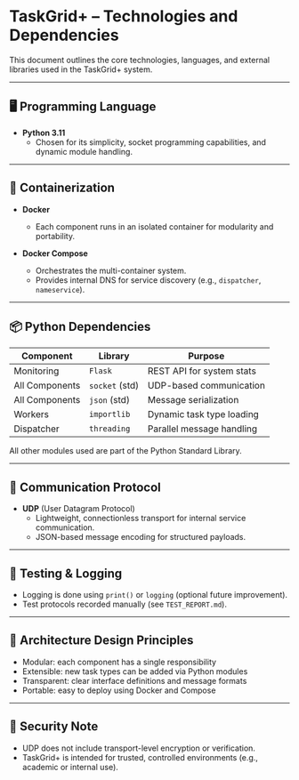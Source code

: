 # TaskGrid+ – Technologies and Dependencies

This document outlines the core technologies, languages, and external libraries used in the TaskGrid+ system.

---

## 🖥️ Programming Language

- **Python 3.11**
  - Chosen for its simplicity, socket programming capabilities, and dynamic module handling.

---

## 🐳 Containerization

- **Docker**
  - Each component runs in an isolated container for modularity and portability.

- **Docker Compose**
  - Orchestrates the multi-container system.
  - Provides internal DNS for service discovery (e.g., `dispatcher`, `nameservice`).

---

## 📦 Python Dependencies

| Component     | Library       | Purpose                          |
|---------------|---------------|----------------------------------|
| Monitoring    | `Flask`       | REST API for system stats        |
| All Components| `socket` (std)| UDP-based communication          |
| All Components| `json` (std)  | Message serialization            |
| Workers       | `importlib`   | Dynamic task type loading        |
| Dispatcher    | `threading`   | Parallel message handling        |

All other modules used are part of the Python Standard Library.

---

## 🔌 Communication Protocol

- **UDP** (User Datagram Protocol)
  - Lightweight, connectionless transport for internal service communication.
  - JSON-based message encoding for structured payloads.

---

## 🧪 Testing & Logging

- Logging is done using `print()` or `logging` (optional future improvement).
- Test protocols recorded manually (see `TEST_REPORT.md`).

---

## 🧩 Architecture Design Principles

- Modular: each component has a single responsibility
- Extensible: new task types can be added via Python modules
- Transparent: clear interface definitions and message formats
- Portable: easy to deploy using Docker and Compose

---

## 🔐 Security Note

- UDP does not include transport-level encryption or verification.
- TaskGrid+ is intended for trusted, controlled environments (e.g., academic or internal use).

